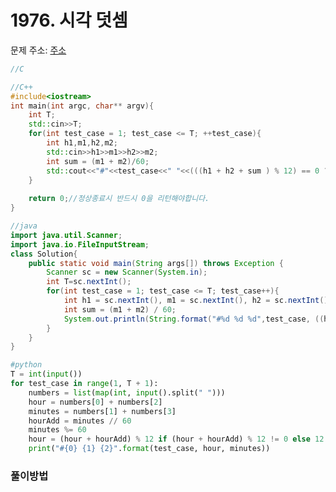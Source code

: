 # 1976. 시각 덧셈

문제 주소: [주소](https://swexpertacademy.com/main/code/problem/problemDetail.do?contestProbId=AV5PttaaAZIDFAUq&categoryId=AV5PttaaAZIDFAUq&categoryType=CODE)

```c
//C
```

```c++
//C++
#include<iostream>
int main(int argc, char** argv){
	int T;
	std::cin>>T;
	for(int test_case = 1; test_case <= T; ++test_case){
        int h1,m1,h2,m2;
        std::cin>>h1>>m1>>h2>>m2;
        int sum = (m1 + m2)/60;
        std::cout<<"#"<<test_case<<" "<<(((h1 + h2 + sum ) % 12) == 0 ? 12 : (h1 + h2 + sum ) % 12)<< " "<< (m1 + m2) % 60<<"\n";
	}
	
    return 0;//정상종료시 반드시 0을 리턴해야합니다.
}
```

```java
//java
import java.util.Scanner;
import java.io.FileInputStream;
class Solution{
	public static void main(String args[]) throws Exception	{
		Scanner sc = new Scanner(System.in);
		int T=sc.nextInt();
		for(int test_case = 1; test_case <= T; test_case++){
			int h1 = sc.nextInt(), m1 = sc.nextInt(), h2 = sc.nextInt(), m2 = sc.nextInt();
            int sum = (m1 + m2) / 60;
            System.out.println(String.format("#%d %d %d",test_case, ((h1 + h2 + sum) % 12 == 0 ? 12 : (h1 + h2 + sum) % 12), (m1 + m2)%60 ));
		}
	}
}
```

```python
#python
T = int(input())
for test_case in range(1, T + 1):
    numbers = list(map(int, input().split(" ")))
    hour = numbers[0] + numbers[2]
    minutes = numbers[1] + numbers[3]
    hourAdd = minutes // 60
    minutes %= 60
    hour = (hour + hourAdd) % 12 if (hour + hourAdd) % 12 != 0 else 12
    print("#{0} {1} {2}".format(test_case, hour, minutes))
```



### 풀이방법

